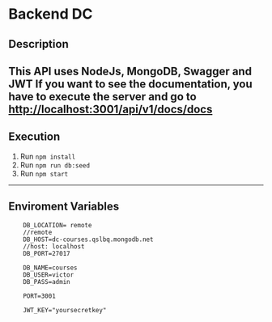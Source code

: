 # Backend DC

## Description
This API uses NodeJs, MongoDB, Swagger and JWT
If you want to see the documentation, you have to execute the server and
go to [http://localhost:3001/api/v1/docs/docs](http://localhost:3001/api/v1/docs/docs/)
---
## Execution
1. Run `npm install`
2. Run `npm run db:seed`
3. Run `npm start`
---
## Enviroment Variables
```
    DB_LOCATION= remote 
	//remote
	DB_HOST=dc-courses.qslbq.mongodb.net
	//host: localhost
	DB_PORT=27017

	DB_NAME=courses
	DB_USER=victor
	DB_PASS=admin

	PORT=3001

	JWT_KEY="yoursecretkey"
```
